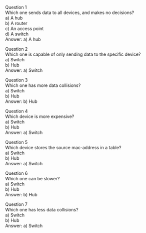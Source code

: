 Question 1  
Which one sends data to all devices, and makes no decisions?  
a) A hub  
b) A router  
c) An access point  
d) A switch  
Answer: a) A hub

Question 2  
Which one is capable of only sending data to the specific device?  
a) Switch  
b) Hub  
Answer: a) Switch

Question 3  
Which one has more data collisions?  
a) Switch  
b) Hub  
Answer: b) Hub

Question 4  
Which device is more expensive?  
a) Switch  
b) Hub  
Answer: a) Switch

Question 5  
Which device stores the source mac-address in a table?  
a) Switch  
b) Hub  
Answer: a) Switch

Question 6  
Which one can be slower?  
a) Switch  
b) Hub  
Answer: b) Hub

Question 7  
Which one has less data collisions?  
a) Switch  
b) Hub  
Answer: a) Switch

